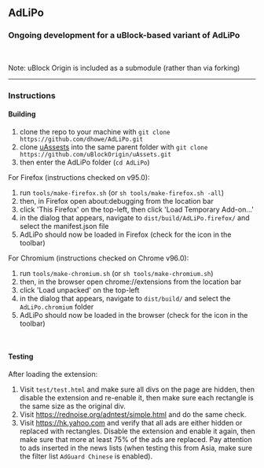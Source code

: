 ## AdLiPo

### Ongoing development for a uBlock-based variant of AdLiPo

<br>

Note: uBlock Origin is included as a submodule (rather than via forking)

<hr>

### Instructions

#### Building

1. clone the repo to your machine with `git clone https://github.com/dhowe/AdLiPo.git`
2. clone [uAssests](https://github.com/uBlockOrigin/uAssets) into the same parent folder with  `git clone https://github.com/uBlockOrigin/uAssets.git`
2. then enter the AdLiPo folder (`cd AdLiPo`)

For Firefox (instructions checked on v95.0):
1. run `tools/make-firefox.sh` (or `sh tools/make-firefox.sh -all`)
2. then, in Firefox open about:debugging from the location bar
3. click 'This Firefox' on the top-left, then click 'Load Temporary Add-on...'
5. in the dialog that appears, navigate to `dist/build/AdLiPo.firefox/` and select the manifest.json file
6. AdLiPo should now be loaded in Firefox (check for the icon in the toolbar)

For Chromium (instructions checked on Chrome v96.0):
1. run `tools/make-chromium.sh` (or `sh tools/make-chromium.sh`)
2. then, in the browser open chrome://extensions from the location bar
3. click 'Load unpacked' on the top-left
4. in the dialog that appears, navigate to `dist/build/` and select the `AdLiPo.chromium` folder
5. AdLiPo should now be loaded in the browser (check for the icon in the toolbar)

<br> 

#### Testing

After loading the extension:

1. Visit `test/test.html` and make sure all divs on the page are hidden, then disable the extension and re-enable it, then make sure each rectangle is the same size as the original div.
2. Visit https://rednoise.org/adntest/simple.html and do the same check.
3. Visit https://hk.yahoo.com and verify that all ads are either hidden or replaced with rectangles. Disable the extension and enable it again, then make sure that more at least 75% of the ads are replaced. Pay attention to ads inserted in the news lists (when testing this from Asia, make sure the filter list `AdGuard Chinese` is enabled).
